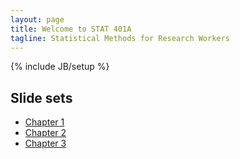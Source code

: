 ```yaml
---
layout: page
title: Welcome to STAT 401A
tagline: Statistical Methods for Research Workers
---
```

{% include JB/setup %}

## Slide sets

- [Chapter 1](Ch01.pdf)
- [Chapter 2](Ch02.pdf)
- [Chapter 3](CH03.pdf)

